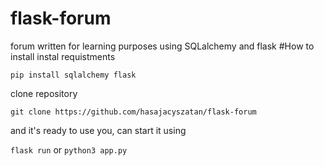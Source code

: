 # flask-forum
forum written for learning purposes using SQLalchemy and flask
#How to install
instal requistments


```pip install sqlalchemy flask```


clone repository


```
git clone https://github.com/hasajacyszatan/flask-forum
```

and it's ready to use you, can start it using


```flask run``` or ```python3 app.py```
